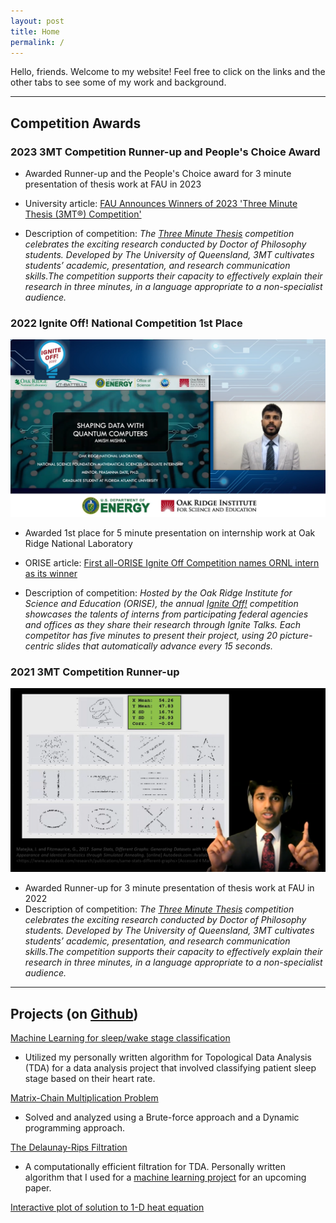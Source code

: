 ```yaml
---
layout: post
title: Home
permalink: /
---
```


Hello, friends. Welcome to my website! Feel free to click on the links and the other tabs to see some of my work and background.

<hr>

## Competition Awards
### 2023 3MT Competition Runner-up and People's Choice Award
* Awarded Runner-up and the People's Choice award for 3 minute presentation of thesis work at FAU in 2023

* University article: [FAU Announces Winners of 2023 'Three Minute Thesis (3MT®) Competition'](https://www.fau.edu/newsdesk/articles/fau-announces-winners-2023-three-minute-thesis)

* Description of competition: *The [Three Minute Thesis](https://threeminutethesis.uq.edu.au/higher-degrees-researchstart-your-3mt-journey-here) competition celebrates the exciting research conducted by Doctor of Philosophy students. Developed by The University of Queensland, 3MT cultivates students’ academic, presentation, and research communication skills.The competition supports their capacity to effectively explain their research in three minutes, in a language appropriate to a non-specialist audience.*

<!-- <div class='video_imgs'>
    <a href="https://youtu.be/IsaGI1OBNhE"><img src="/assets/img/3mt_thesis_screeshot.png" alt="Seeing Data: For Now We see Dimly, but Soon We Will See Shape to Shape"></a>
</div>  -->

### 2022 Ignite Off! National Competition 1st Place

<div class='video_imgs'>
    <a href="https://vimeo.com/734537714"><img src="/assets/img/ignite-off_screenshot.png" alt="Ignite off! talk"></a>
</div>

* Awarded 1st place for 5 minute presentation on internship work at Oak Ridge National Laboratory 

* ORISE article: [First all-ORISE Ignite Off Competition names ORNL intern as its winner](https://orise.orau.gov/news/archive/2022/first-all-orise-ignite-off-competition-names-ornl-intern-as-its-winner.html)

* Description of competition: *Hosted by the Oak Ridge Institute for Science and Education (ORISE), the annual [Ignite Off!](https://orise.orau.gov/resources/stem/professional-development/during-the-internship/ignite-off-competition.html) competition showcases the talents of interns from participating federal agencies and offices as they share their research through Ignite Talks. Each competitor has five minutes to present their project, using 20 picture-centric slides that automatically advance every 15 seconds.*



### 2021 3MT Competition Runner-up

<div class='video_imgs'>
    <a href="https://youtu.be/IsaGI1OBNhE"><img src="/assets/img/3mt_thesis_screeshot.png" alt="Seeing Data: For Now We see Dimly, but Soon We Will See Shape to Shape"></a>
</div>

* Awarded Runner-up for 3 minute presentation of thesis work at FAU in 2022
* Description of competition: *The [Three Minute Thesis](https://threeminutethesis.uq.edu.au/higher-degrees-researchstart-your-3mt-journey-here) competition celebrates the exciting research conducted by Doctor of Philosophy students. Developed by The University of Queensland, 3MT cultivates students’ academic, presentation, and research communication skills.The competition supports their capacity to effectively explain their research in three minutes, in a language appropriate to a non-specialist audience.*

<hr>

## Projects (on [Github](https://github.com/amish-mishra))

[Machine Learning for sleep/wake stage classification](https://github.com/amish-mishra/ML_Del-Rips_sleep_wake_classification)
* Utilized my personally written algorithm for Topological Data Analysis (TDA) for a data analysis project that involved classifying patient sleep stage based on their heart rate.  

[Matrix-Chain Multiplication Problem](https://github.com/amish-mishra/matrix-chain-multiplication)
* Solved and analyzed using a Brute-force approach and a Dynamic programming approach.  

[The Delaunay-Rips Filtration](https://github.com/amish-mishra/cechmate_DR)
* A computationally efficient filtration for TDA. Personally written algorithm that I used for a [machine learning project](https://github.com/amish-mishra/ML_Del-Rips_sleep_wake_classification) for an upcoming paper.  
 
[Interactive plot of solution to 1-D heat equation](https://github.com/amish-mishra/1d-heat-eqn)
